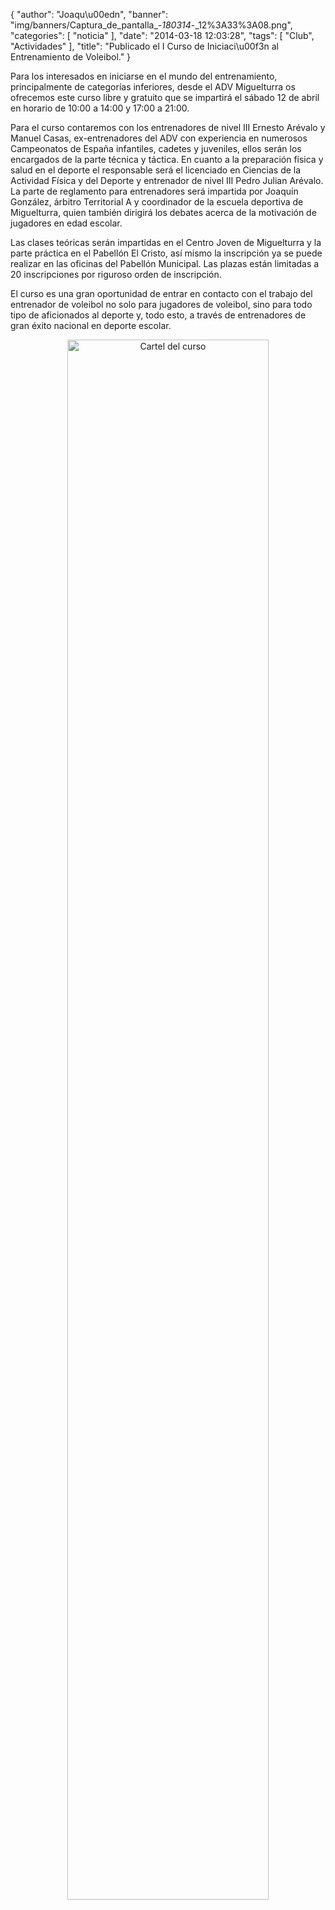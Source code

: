 {
  "author": "Joaqu\u00edn", 
  "banner": "img/banners/Captura_de_pantalla_-_180314_-_12%3A33%3A08.png", 
  "categories": [
    "noticia"
  ], 
  "date": "2014-03-18 12:03:28", 
  "tags": [
    "Club", 
    "Actividades"
  ], 
  "title": "Publicado el I Curso de Iniciaci\u00f3n al Entrenamiento de Voleibol."
}

Para los interesados en iniciarse en el mundo del entrenamiento, principalmente de categorías inferiores, desde el ADV Miguelturra os ofrecemos este curso libre y gratuito que se impartirá el sábado 12 de abril en horario de 10:00 a 14:00 y 17:00 a 21:00.

Para el curso contaremos con los entrenadores de nivel III Ernesto Arévalo y Manuel Casas, ex-entrenadores del ADV con experiencia en numerosos Campeonatos de España infantiles, cadetes y juveniles, ellos serán los encargados de la parte técnica y táctica. En cuanto a la preparación física y salud en el deporte el responsable será el licenciado en Ciencias de la Actividad Física y del Deporte y entrenador de nivel III Pedro Julian Arévalo. La parte de reglamento para entrenadores será impartida por Joaquín González, árbitro Territorial A y coordinador de la escuela deportiva de Miguelturra, quien también dirigirá los debates acerca de la motivación de jugadores en edad escolar.

Las clases teóricas serán impartidas en el Centro Joven de Miguelturra y la parte práctica en el Pabellón El Cristo, así mismo la inscripción ya se puede realizar en las oficinas del Pabellón Municipal. Las plazas están limitadas a 20 inscripciones por riguroso orden de inscripción.

El curso es una gran oportunidad de entrar en contacto con el trabajo del entrenador de voleibol no solo para jugadores de voleibol, sino para todo tipo de aficionados al deporte y, todo esto, a través de entrenadores de gran éxito nacional en deporte escolar.

<center>
<a target="_new" href="http://www.advmiguelturra.org/img/banners/Captura%20de%20pantalla%20-%20180314%20-%2012%3A33%3A08.png"> 
<img alt="Cartel del curso" width="80%" align="center" src="http://www.advmiguelturra.org/img/banners/Captura%20de%20pantalla%20-%20180314%20-%2012%3A33%3A08.png"/> </a>
</center>


